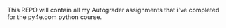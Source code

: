 This REPO will contain all my Autograder assignments that i've completed for the py4e.com python course.

